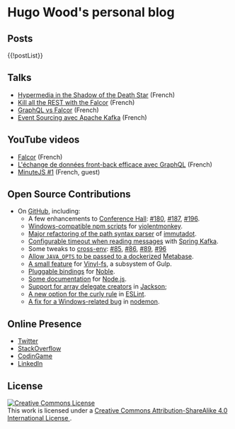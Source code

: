 # Hugo Wood's personal blog

## Posts

{{!postList}}

## Talks

- [Hypermedia in the Shadow of the Death Star](https://www.youtube.com/watch?v=_TcBu40PyJY) (French)
- [Kill all the REST with the Falcor](https://www.youtube.com/watch?v=woOg4UyNHn8) (French)
- [GraphQL vs Falcor](https://www.youtube.com/watch?v=HJuOC2WFNDs) (French)
- [Event Sourcing avec Apache Kafka](https://www.youtube.com/watch?v=pqw_8rDw4Yw) (French)

## YouTube videos

- [Falcor](https://www.youtube.com/watch?v=uj30Duv0SZM) (French)
- [L'échange de données front-back efficace avec GraphQL](https://www.youtube.com/watch?v=BBGbKDX_xe4) (French)
- [MinuteJS #1](https://www.youtube.com/watch?v=-yDsLsFj5H8) (French, guest)

## Open Source Contributions

- On [GitHub](https://github.com/pulls?q=is%3Apr+author%3Ahgwood+), including:
  - A few enhancements to [Conference Hall](https://github.com/bpetetot/conference-hall): [#180](https://github.com/bpetetot/conference-hall/pulls/180), [#187](https://github.com/bpetetot/conference-hall/pulls/187), [#196](https://github.com/bpetetot/conference-hall/pulls/196).
  - [Windows-compatible npm scripts](https://github.com/violentmonkey/violentmonkey/pulls/216) for [violentmonkey](https://github.com/violentmonkey/violentmonkey).
  - [Major refactoring of the path syntax parser](https://github.com/Zenika/immutadot/pull/115) of [immutadot](https://github.com/Zenika/immutadot). 
  - [Configurable timeout when reading messages](https://github.com/spring-projects/spring-kafka/pull/381) with [Spring Kafka](https://github.com/spring-projects/spring-kafka).
  - Some tweaks to [cross-env](https://github.com/kentcdodds/cross-env): [#85](https://github.com/kentcdodds/cross-env/pull/85), [#86](https://github.com/kentcdodds/cross-env/pull/86), [#89](https://github.com/kentcdodds/cross-env/pull/89), [#96](https://github.com/kentcdodds/cross-env/pull/96)
  - [Allow `JAVA_OPTS` to be passed to a dockerized](https://github.com/metabase/metabase/pull/3884) [Metabase](https://github.com/metabase/metabase).
  - [A small feature](https://github.com/gulpjs/vinyl-fs/pull/168) for [Vinyl-fs](https://github.com/gulpjs/vinyl-fs), a subsystem of Gulp.
  - [Pluggable bindings](https://github.com/sandeepmistry/noble/pull/366) for [Noble](https://github.com/sandeepmistry/noble).
  - [Some documentation](https://github.com/nodejs/node/pull/5331) for [Node.js](https://github.com/nodejs/node).
  - [Support for array delegate creators](https://github.com/FasterXML/jackson-databind/pull/1010) in [Jackson](https://github.com/FasterXML/jackson-databind);
  - [A new option for the curly rule](https://github.com/eslint/eslint/pull/1825) in [ESLint](https://github.com/eslint/eslint).
  - [A fix for a Windows-related bug](https://github.com/remy/nodemon/pull/492) in [nodemon](https://github.com/remy/nodemon).

## Online Presence

- [Twitter](https://twitter.com/mercury_wood)
- [StackOverflow](http://stackoverflow.com/users/1067260/hugo-wood)
- [CodinGame](https://www.codingame.com/profile/59b9867e5773dbbf711dc3b37c5ca974243451)
- [LinkedIn](https://fr.linkedin.com/in/hgwood)

## License

<a rel="license" href="http://creativecommons.org/licenses/by-sa/4.0/">
  <img alt="Creative Commons License" style="border-width:0" src="https://i.creativecommons.org/l/by-sa/4.0/88x31.png" />
</a>
<br />
This work is licensed under a
<a rel="license" href="http://creativecommons.org/licenses/by-sa/4.0/">
  Creative Commons Attribution-ShareAlike 4.0 International License
</a>.
